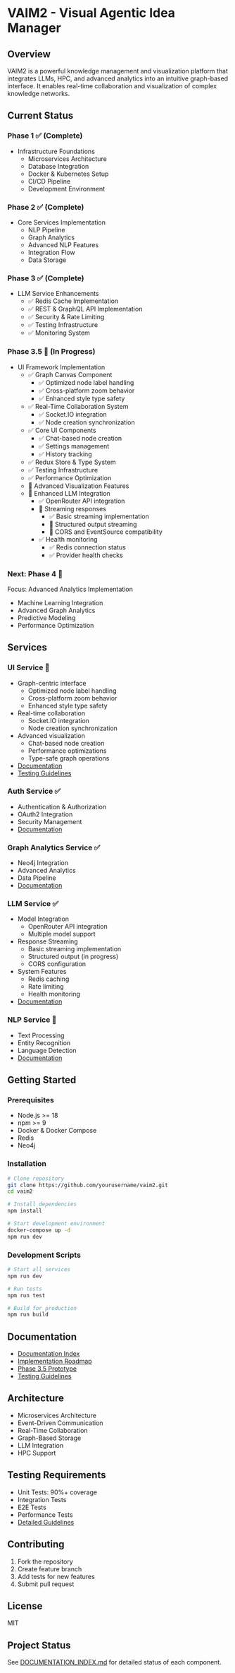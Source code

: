 # VAIM2 - Visual Agentic Idea Manager

## Overview
VAIM2 is a powerful knowledge management and visualization platform that integrates LLMs, HPC, and advanced analytics into an intuitive graph-based interface. It enables real-time collaboration and visualization of complex knowledge networks.

## Current Status

### Phase 1 ✅ (Complete)
- Infrastructure Foundations
  - Microservices Architecture
  - Database Integration
  - Docker & Kubernetes Setup
  - CI/CD Pipeline
  - Development Environment

### Phase 2 ✅ (Complete)
- Core Services Implementation
  - NLP Pipeline
  - Graph Analytics
  - Advanced NLP Features
  - Integration Flow
  - Data Storage

### Phase 3 ✅ (Complete)
- LLM Service Enhancements
  - ✅ Redis Cache Implementation
  - ✅ REST & GraphQL API Implementation
  - ✅ Security & Rate Limiting
  - ✅ Testing Infrastructure
  - ✅ Monitoring System

### Phase 3.5 🚧 (In Progress)
- UI Framework Implementation
  - ✅ Graph Canvas Component
    - ✅ Optimized node label handling
    - ✅ Cross-platform zoom behavior
    - ✅ Enhanced style type safety
  - ✅ Real-Time Collaboration System
    - ✅ Socket.IO integration
    - ✅ Node creation synchronization
  - ✅ Core UI Components
    - ✅ Chat-based node creation
    - ✅ Settings management
    - ✅ History tracking
  - ✅ Redux Store & Type System
  - ✅ Testing Infrastructure
  - ✅ Performance Optimization
  - 🚧 Advanced Visualization Features
  - 🔄 Enhanced LLM Integration
    - ✅ OpenRouter API integration
    - 🔄 Streaming responses
      - ✅ Basic streaming implementation
      - 🚧 Structured output streaming
      - 🚧 CORS and EventSource compatibility
    - ✅ Health monitoring
      - ✅ Redis connection status
      - ✅ Provider health checks

### Next: Phase 4 📅
Focus: Advanced Analytics Implementation
- Machine Learning Integration
- Advanced Graph Analytics
- Predictive Modeling
- Performance Optimization

## Services

### UI Service 🚀
- Graph-centric interface
  - Optimized node label handling
  - Cross-platform zoom behavior
  - Enhanced style type safety
- Real-time collaboration
  - Socket.IO integration
  - Node creation synchronization
- Advanced visualization
  - Chat-based node creation
  - Performance optimizations
  - Type-safe graph operations
- [Documentation](services/ui-service/README.md)
- [Testing Guidelines](services/ui-service/docs/testing-guidelines.md)

### Auth Service ✅
- Authentication & Authorization
- OAuth2 Integration
- Security Management
- [Documentation](services/auth-service/README.md)

### Graph Analytics Service ✅
- Neo4j Integration
- Advanced Analytics
- Data Pipeline
- [Documentation](services/graph-analytics-service/README.md)

### LLM Service ✅
- Model Integration
  - OpenRouter API integration
  - Multiple model support
- Response Streaming
  - Basic streaming implementation
  - Structured output (in progress)
  - CORS configuration
- System Features
  - Redis caching
  - Rate limiting
  - Health monitoring
- [Documentation](services/llm-service/README.md)

### NLP Service 🚧
- Text Processing
- Entity Recognition
- Language Detection
- [Documentation](services/nlp-service/README.md)

## Getting Started

### Prerequisites
- Node.js >= 18
- npm >= 9
- Docker & Docker Compose
- Redis
- Neo4j

### Installation
```bash
# Clone repository
git clone https://github.com/yourusername/vaim2.git
cd vaim2

# Install dependencies
npm install

# Start development environment
docker-compose up -d
npm run dev
```

### Development Scripts
```bash
# Start all services
npm run dev

# Run tests
npm run test

# Build for production
npm run build
```

## Documentation
- [Documentation Index](DOCUMENTATION_INDEX.md)
- [Implementation Roadmap](implementation/roadmap.md)
- [Phase 3.5 Prototype](implementation/phase3.5-prototype.md)
- [Testing Guidelines](services/ui-service/docs/testing-guidelines.md)

## Architecture
- Microservices Architecture
- Event-Driven Communication
- Real-Time Collaboration
- Graph-Based Storage
- LLM Integration
- HPC Support

## Testing Requirements
- Unit Tests: 90%+ coverage
- Integration Tests
- E2E Tests
- Performance Tests
- [Detailed Guidelines](services/ui-service/docs/testing-guidelines.md)

## Contributing
1. Fork the repository
2. Create feature branch
3. Add tests for new features
4. Submit pull request

## License
MIT

## Project Status
See [DOCUMENTATION_INDEX.md](DOCUMENTATION_INDEX.md) for detailed status of each component.